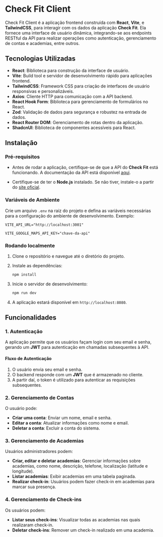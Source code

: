 # Check Fit Client

Check Fit Client é a aplicação frontend construída com **React**, **Vite**, e **TailwindCSS**, para interagir com os dados da aplicação **Check Fit**. Ela fornece uma interface de usuário dinâmica, integrando-se aos endpoints RESTful da API para realizar operações como autenticação, gerenciamento de contas e academias, entre outros.

## Tecnologias Utilizadas

- **React**: Biblioteca para construção da interface de usuário.
- **Vite**: Build tool e servidor de desenvolvimento rápido para aplicações frontend.
- **TailwindCSS**: Framework CSS para criação de interfaces de usuário responsivas e personalizáveis.
- **Axios**: Cliente HTTP para comunicação com a API backend.
- **React Hook Form**: Biblioteca para gerenciamento de formulários no React.
- **Zod**: Validação de dados para segurança e robustez na entrada de dados.
- **React Router DOM**: Gerenciamento de rotas dentro da aplicação.
- **ShadcnUI**: Biblioteca de componentes acessíveis para React.

## Instalação

### Pré-requisitos

- Antes de rodar a aplicação, certifique-se de que a API do **Check Fit** está funcionando. A documentação da API está disponível [aqui](../api/README.md).

- Certifique-se de ter o **Node.js** instalado. Se não tiver, instale-o a partir do [site oficial](https://nodejs.org/).

### Variáveis de Ambiente

Crie um arquivo `.env` na raiz do projeto e defina as variáveis necessárias para a configuração do ambiente de desenvolvimento. Exemplo:

```.env
VITE_API_URL="http://localhost:3001"

VITE_GOOGLE_MAPS_API_KEY="chave-da-api"
```

### Rodando localmente

1. Clone o repositório e navegue até o diretório do projeto.

2. Instale as dependências:

   ```bash
   npm install
   ```

3. Inicie o servidor de desenvolvimento:

   ```bash
   npm run dev
   ```

4. A aplicação estará disponível em `http://localhost:8080`.

## Funcionalidades

### 1. Autenticação

A aplicação permite que os usuários façam login com seu email e senha, gerando um **JWT** para autenticação em chamadas subsequentes à API.

#### Fluxo de Autenticação

1. O usuário envia seu email e senha.
2. O backend responde com um **JWT** que é armazenado no cliente.
3. A partir daí, o token é utilizado para autenticar as requisições subsequentes.

### 2. Gerenciamento de Contas

O usuário pode:

- **Criar uma conta**: Enviar um nome, email e senha.
- **Editar a conta**: Atualizar informações como nome e email.
- **Deletar a conta**: Excluir a conta do sistema.

### 3. Gerenciamento de Academias

Usuários administradores podem:

- **Criar, editar e deletar academias**: Gerenciar informações sobre academias, como nome, descrição, telefone, localização (latitude e longitude).
- **Listar academias**: Exibir academias em uma tabela paginada.
- **Realizar check-in**: Usuários podem fazer check-in em academias para marcar sua presença.

### 4. Gerenciamento de Check-ins

Os usuários podem:

- **Listar seus check-ins**: Visualizar todas as academias nas quais realizaram check-in.
- **Deletar check-ins**: Remover um check-in realizado em uma academia.

